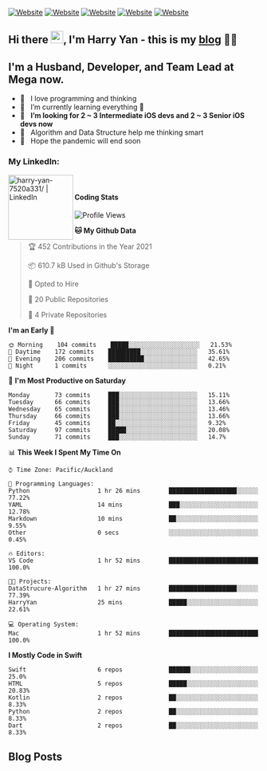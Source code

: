 [![Website](https://img.shields.io/badge/Swift-FA7343?style=for-the-badge&logo=swift&logoColor=white)](https://swift.org/blog/)
[![Website](https://img.shields.io/badge/Dart-0175C2?style=for-the-badge&logo=dart&logoColor=white)](https://dart.dev/tools/sdk)
[![Website](https://img.shields.io/badge/Kotlin-0095D5?&style=for-the-badge&logo=kotlin&logoColor=white)](https://developer.android.com/kotlin?gclid=CjwKCAjw1JeJBhB9EiwAV612yyBJK6NE-Iltekll2TQW2PnS4ijhe8gDua3nAh7o--FWFoWabiKBwxoCyfEQAvD_BwE&gclsrc=aw.ds)
[![Website](https://img.shields.io/badge/C%23-239120?style=for-the-badge&logo=c-sharp&logoColor=white)](https://docs.microsoft.com/en-us/dotnet/csharp/)
[![Website](https://img.shields.io/badge/Python-14354C?style=for-the-badge&logo=python&logoColor=white)](https://www.python.org/)

## Hi there <a href="https://harryyan.github.io"><img src="https://media.giphy.com/media/hvRJCLFzcasrR4ia7z/giphy.gif" width="25px"></a>,  I'm Harry Yan - this is my [blog] 👨‍💻

## I'm a Husband, Developer, and Team Lead at Mega now.

- 🔭 &nbsp; I love programming and thinking
- 🌱 &nbsp; I’m currently learning everything 🤣
- 👯 &nbsp; **I’m looking for 2 ~ 3 Intermediate iOS devs and 2 ~ 3 Senior iOS devs now**
- 👻 &nbsp; Algorithm and Data Structure help me thinking smart
- 👺 &nbsp; Hope the pandemic will end soon


### My LinkedIn:
[<img align="left" alt="harry-yan-7520a331/ | LinkedIn" width="130" src="https://img.shields.io/badge/LinkedIn-0077B5?style=for-the-badge&logo=linkedin&logoColor=white" />][linkedin]

<br />

#### Coding Stats

<!--START_SECTION:waka-->
![Profile Views](http://img.shields.io/badge/Profile%20Views-116-blue)

**🐱 My Github Data** 

> 🏆 452 Contributions in the Year 2021
 > 
> 📦 610.7 kB Used in Github's Storage 
 > 
> 💼 Opted to Hire
 > 
> 📜 20 Public Repositories 
 > 
> 🔑 4 Private Repositories  
 > 
**I'm an Early 🐤** 

```text
🌞 Morning    104 commits    █████░░░░░░░░░░░░░░░░░░░░   21.53% 
🌆 Daytime    172 commits    █████████░░░░░░░░░░░░░░░░   35.61% 
🌃 Evening    206 commits    ██████████░░░░░░░░░░░░░░░   42.65% 
🌙 Night      1 commits      ░░░░░░░░░░░░░░░░░░░░░░░░░   0.21%

```
📅 **I'm Most Productive on Saturday** 

```text
Monday       73 commits     ███░░░░░░░░░░░░░░░░░░░░░░   15.11% 
Tuesday      66 commits     ███░░░░░░░░░░░░░░░░░░░░░░   13.66% 
Wednesday    65 commits     ███░░░░░░░░░░░░░░░░░░░░░░   13.46% 
Thursday     66 commits     ███░░░░░░░░░░░░░░░░░░░░░░   13.66% 
Friday       45 commits     ██░░░░░░░░░░░░░░░░░░░░░░░   9.32% 
Saturday     97 commits     █████░░░░░░░░░░░░░░░░░░░░   20.08% 
Sunday       71 commits     ███░░░░░░░░░░░░░░░░░░░░░░   14.7%

```


📊 **This Week I Spent My Time On** 

```text
⌚︎ Time Zone: Pacific/Auckland

💬 Programming Languages: 
Python                   1 hr 26 mins        ███████████████████░░░░░░   77.22% 
YAML                     14 mins             ███░░░░░░░░░░░░░░░░░░░░░░   12.78% 
Markdown                 10 mins             ██░░░░░░░░░░░░░░░░░░░░░░░   9.55% 
Other                    0 secs              ░░░░░░░░░░░░░░░░░░░░░░░░░   0.45%

🔥 Editors: 
VS Code                  1 hr 52 mins        █████████████████████████   100.0%

🐱‍💻 Projects: 
DataStrucure-Algorithm   1 hr 27 mins        ███████████████████░░░░░░   77.39% 
HarryYan                 25 mins             █████░░░░░░░░░░░░░░░░░░░░   22.61%

💻 Operating System: 
Mac                      1 hr 52 mins        █████████████████████████   100.0%

```

**I Mostly Code in Swift** 

```text
Swift                    6 repos             ██████░░░░░░░░░░░░░░░░░░░   25.0% 
HTML                     5 repos             █████░░░░░░░░░░░░░░░░░░░░   20.83% 
Kotlin                   2 repos             ██░░░░░░░░░░░░░░░░░░░░░░░   8.33% 
Python                   2 repos             ██░░░░░░░░░░░░░░░░░░░░░░░   8.33% 
Dart                     2 repos             ██░░░░░░░░░░░░░░░░░░░░░░░   8.33%

```

<!--END_SECTION:waka-->

## Blog Posts

<!-- BLOG-POST-LIST:START -->
<!-- BLOG-POST-LIST:END -->

[blog]: https://harryyan.github.io/
[linkedin]: https://linkedin.com/in/harry-yan-7520a331
